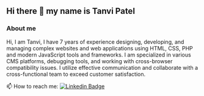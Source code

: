 ## Hi there 👋 my name is Tanvi Patel

### About me

Hi, I am Tanvi, I have 7 years of experience designing, developing, and managing complex websites and web applications using HTML, CSS, PHP and modern JavaScript tools and frameworks. I am specialized in various CMS platforms, debugging tools, and working with cross-browser compatibility issues. I utilize effective communication and collaborate with a cross-functional team to exceed customer satisfaction.

📫 How to reach me: [![Linkedin Badge](https://img.shields.io/badge/-Elizabeth_Lankford-blue?style=flat&logo=Linkedin&logoColor=white)](https://www.linkedin.com/in/tdhpatel/)

<!--
**tanvi4248/tanvi4248** is a ✨ _special_ ✨ repository because its `README.md` (this file) appears on your GitHub profile.

Here are some ideas to get you started:

- 🔭 I’m currently working on ...
- 🌱 I’m currently learning ...
- 👯 I’m looking to collaborate on ...
- 🤔 I’m looking for help with ...
- 💬 Ask me about ...
- 📫 How to reach me: ...
- 😄 Pronouns: ...
- ⚡ Fun fact: ...
-->
